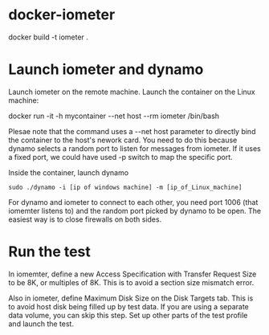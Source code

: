 # docker-iometer

docker build -t iometer .

# Launch iometer and dynamo

Launch iometer on the remote machine.
Launch the container on the Linux machine:

docker run -it -h mycontainer --net host --rm iometer /bin/bash

Plesae note that the command uses a --net host parameter to directly bind the container to the host's nework card. You need to do this because dynamo selects a random port to listen for messages from iometer. If it uses a fixed port, we could have used -p switch to map the specific port.

Inside the container, launch dynamo

    sudo ./dynamo -i [ip of windows machine] -m [ip_of_Linux_machine] 

For dynamo and iometer to connect to each other, you need port 1006 (that iomemter listens to) and the random port picked by dynamo to be open. The easiest way is to close firewalls on both sides.

# Run the test
In iomemter, define a new Access Specification with Transfer Request Size to be 8K, or multiples of 8K. This is to avoid a section size mismatch error.

Also in iometer, define Maximum Disk Size on the Disk Targets tab. This is to avoid host disk being filled up by test data. If you are using a separate data volume, you can skip this step.
Set up other parts of the test profile and launch the test.
